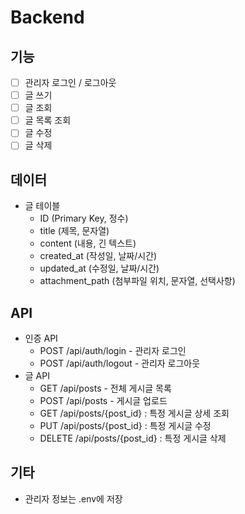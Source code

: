 # Backend
## 기능
- [ ] 관리자 로그인 / 로그아웃
- [ ] 글 쓰기
- [ ] 글 조회
- [ ] 글 목록 조회
- [ ] 글 수정
- [ ] 글 삭제
## 데이터
- 글 테이블
	- ID (Primary Key, 정수)
	- title (제목, 문자열)
	- content (내용, 긴 텍스트)
	- created_at (작성일, 날짜/시간)
	- updated_at (수정일, 날짜/시간)
	- attachment_path (첨부파일 위치, 문자열, 선택사항)
## API
- 인증 API
	- POST /api/auth/login - 관리자 로그인
	- POST /api/auth/logout - 관리자 로그아웃
- 글 API
	- GET /api/posts - 전체 게시글 목록
	- POST /api/posts - 게시글 업로드
	- GET /api/posts/{post_id} : 특정 게시글 상세 조회
	- PUT /api/posts/{post_id} : 특정 게시글 수정
	- DELETE /api/posts/{post_id} : 특정 게시글 삭제
## 기타
- 관리자 정보는 .env에 저장